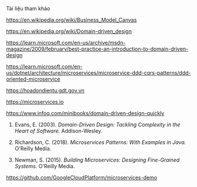 Tài liệu tham khảo

https://en.wikipedia.org/wiki/Business_Model_Canvas

https://en.wikipedia.org/wiki/Domain-driven_design

https://learn.microsoft.com/en-us/archive/msdn-magazine/2009/february/best-practice-an-introduction-to-domain-driven-design

https://learn.microsoft.com/en-us/dotnet/architecture/microservices/microservice-ddd-cqrs-patterns/ddd-oriented-microservice

https://hoadondientu.gdt.gov.vn

https://microservices.io

https://www.infoq.com/minibooks/domain-driven-design-quickly

1. Evans, E. (2003). _Domain-Driven Design: Tackling Complexity in the Heart of Software._ Addison-Wesley.

2. Richardson, C. (2018). _Microservices Patterns: With Examples in Java._ O'Reilly Media.

3. Newman, S. (2015). _Building Microservices: Designing Fine-Grained Systems._ O'Reilly Media.

https://github.com/GoogleCloudPlatform/microservices-demo
